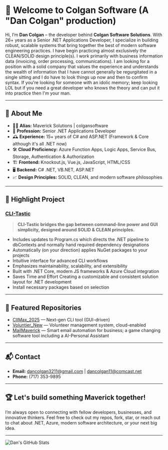 # 👋 Welcome to Colgan Software (A "Dan Colgan" production)

Hi, I’m **Dan Colgan** – the developer behind **Colgan Software Solutions**. With 26+ years as a Senior .NET Applications Developer, I specialize in building robust, scalable systems that bring together the best of modern software engineering practices. I have begin practicing almost exclusively the CLEAN/SOLID design principle(s).  I work primarily with business information data (invoicing, order processing, communications).  I am looking for a position with a solid company that values the experience and understands the wealth of information that I have cannot generally be regurgitated in a single sitting and I do have to look things up now and then to confirm syntax.  If you're looking for someone with an idolic memory; keep looking LOL but if you need a great developer who knows the theory and can put it into practice then I'm your man.

---

## 🚀 About Me

- 🧑‍💻 **Alias:** Maverick Solutions | colgansoftware
- 💼 **Profession:** Senior .NET Applications Developer
- 🕰️ **Experience:** 15+ years of C# and ASP.NET (Framework & Core although it's all .NET now)
- 🛠️ **Cloud Proficiency:** Azure Function Apps, Logic Apps, Service Bus, Storage, Authentication & Authorization
- 🏗️ **Frontend:** Knockout.js, Vue.js, JavaScript, HTML/CSS
- 🖥️ **Backend:** C# .NET, VB.NET, ASP.NET
- 📈 **Design Principles:** SOLID, CLEAN, and modern software philosophies

---

## 🌟 Highlight Project

### [CLI-Tastic](https://github.com/colgansoftware/ClIMax_2025)
> **CLI-Tastic bridges the gap between command-line power and GUI simplicity, designed around SOLID & CLEAN principles.**
- Includes updates to Program.cs which directs the .NET pipeline to dbContexts and normally hand required dependency designations
- Automatically (on your direction) applies NuGet packages to your projects
- Intuitive interface for advanced CLI workflows
- Emphasizes maintainability, scalability, and extensibility
- Built with .NET Core, modern JS frameworks & Azure Cloud integration
- Saves Time and Effort Creating a customizable and consistent solution layout for .NET development</li>
- Install necessary packages based on selection</li>


---

## 📂 Featured Repositories

- [ClIMax_2025](https://github.com/colgansoftware/ClIMax_2025) — Next-gen CLI tool (GUI-driven)
- [Voluntier_New](https://github.com/colgansoftware/Voluntier_New) — Volunteer management system, cloud-enabled
- [MailMaverick](https://github.com/colgansoftware/MailMaverick) — Smart email automation for business; a game changing software tool including a AI-Personal Assistant

---

## 📬 Contact

- **Email:** dancolgan3211@gmail.com | dancolgan11@comcast.net
- **Phone:** (717) 353-9895

---

## 🏆 Let's build something Maverick together!

I’m always open to connecting with fellow developers, businesses, and innovative thinkers. Feel free to check out my repos, fork, star, or reach out to chat about .NET, Azure, modern software architecture, or your next big idea.

---

![Dan's GitHub Stats](https://github-readme-stats.vercel.app/api?username=colgansoftware&show_icons=true&theme=radical)
